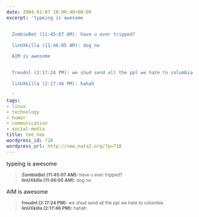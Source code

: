 ```yaml
---
date: 2004-01-07 18:00:40+00:00
excerpt: 'typeing is awesome


  ZombieBet (11:45:07 AM): have u ever tripped?

  linUXkilla (11:46:05 AM): dog no

  AIM is awesome


  freudnl (2:17:24 PM): we shud send all the ppl we hate to columbia

  linUXkilla (2:17:46 PM): hahah

  '
tags:
- linux
- technology
- humor
- communication
- social-media
title: tee hee
wordpress_id: 718
wordpress_url: http://new.nata2.org/?p=718
---
```


typeing is awesome
<blockquote><small>
<b>ZombieBet (11:45:07 AM):</b> have u ever tripped?<br/>
<b>linUXkilla (11:46:05 AM):</b> dog no</small>
</blockquote>AIM is awesome
<blockquote><small>
<b>freudnl (2:17:24 PM):</b> we shud send all the ppl we hate to columbia<br/>
<b>linUXkilla (2:17:46 PM):</b> hahah<br/></small>
</blockquote>
